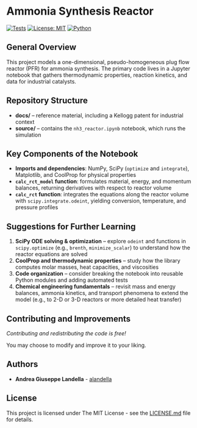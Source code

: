 # Ammonia Synthesis Reactor

[![Tests](https://img.shields.io/badge/tests-passing-brightgreen.svg)](docs/overview.md)
[![License: MIT](https://img.shields.io/badge/License-MIT-blue.svg)](LICENSE)
[![Python](https://img.shields.io/badge/python-3.10%20%7C%203.11-blue.svg)](#)

## General Overview
This project models a one-dimensional, pseudo-homogeneous plug flow reactor (PFR) for ammonia synthesis. The primary code lives in a Jupyter notebook that gathers thermodynamic properties, reaction kinetics, and data for industrial catalysts.

## Repository Structure
- **docs/** – reference material, including a Kellogg patent for industrial context
- **source/** – contains the `nh3_reactor.ipynb` notebook, which runs the simulation

## Key Components of the Notebook
- **Imports and dependencies**: NumPy, SciPy (`optimize` and `integrate`), Matplotlib, and CoolProp for physical properties
- **`calc_rct_model` function**: formulates material, energy, and momentum balances, returning derivatives with respect to reactor volume
- **`calc_rct` function**: integrates the equations along the reactor volume with `scipy.integrate.odeint`, yielding conversion, temperature, and pressure profiles

## Suggestions for Further Learning
1. **SciPy ODE solving & optimization** – explore `odeint` and functions in `scipy.optimize` (e.g., `brenth`, `minimize_scalar`) to understand how the reactor equations are solved
2. **CoolProp and thermodynamic properties** – study how the library computes molar masses, heat capacities, and viscosities
3. **Code organization** – consider breaking the notebook into reusable Python modules and adding automated tests
4. **Chemical engineering fundamentals** – revisit mass and energy balances, ammonia kinetics, and transport phenomena to extend the model (e.g., to 2-D or 3-D reactors or more detailed heat transfer)

## Contributing and Improvements

*Contributing and redistributing the code is free!*

You may choose to modify and improve it to your liking. 

## Authors

* **Andrea Giuseppe Landella** - [alandella](https://github.com/alandella)

## License

This project is licensed under The MIT License - see the [LICENSE.md](https://github.com/alandella/nh3-syn-reactor/blob/main/LICENSE) file for details.
